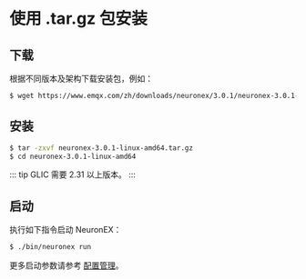 # 使用 .tar.gz 包安装

## 下载

根据不同版本及架构下载安装包，例如：

```bash
$ wget https://www.emqx.com/zh/downloads/neuronex/3.0.1/neuronex-3.0.1-linux-amd64.tar.gz
```

## 安装

```bash
$ tar -zxvf neuronex-3.0.1-linux-amd64.tar.gz
$ cd neuronex-3.0.1-linux-amd64
```

::: tip 
GLIC 需要 2.31 以上版本。
:::

## 启动

执行如下指令启动 NeuronEX：

```bash
$ ./bin/neuronex run
```

更多启动参数请参考 [配置管理](../admin/conf-management.md)。
